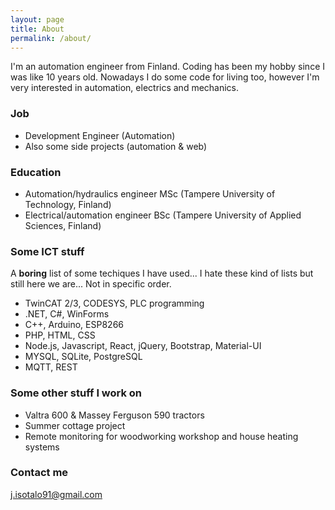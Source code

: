 ```yaml
---
layout: page
title: About
permalink: /about/
---
```


I'm an automation engineer from Finland. Coding has been my hobby since I was like 10 years old. Nowadays I do some code for living too, however I'm very interested in automation, electrics and mechanics. 

### Job
- Development Engineer (Automation)
- Also some side projects (automation & web)

### Education
- Automation/hydraulics engineer MSc (Tampere University of Technology, Finland)
- Electrical/automation engineer BSc (Tampere University of Applied Sciences, Finland)

### Some ICT stuff
A **boring** list of some techiques I have used... I hate these kind of lists but still here we are... Not in specific order.
- TwinCAT 2/3, CODESYS, PLC programming
- .NET, C#, WinForms
- C++, Arduino, ESP8266
- PHP, HTML, CSS
- Node.js, Javascript, React, jQuery, Bootstrap, Material-UI
- MYSQL, SQLite, PostgreSQL
- MQTT, REST

### Some other stuff I work on
- Valtra 600 & Massey Ferguson 590 tractors
- Summer cottage project
- Remote monitoring for woodworking workshop and house heating systems

### Contact me

[j.isotalo91@gmail.com](mailto:j.isotalo91@gmail.com)
